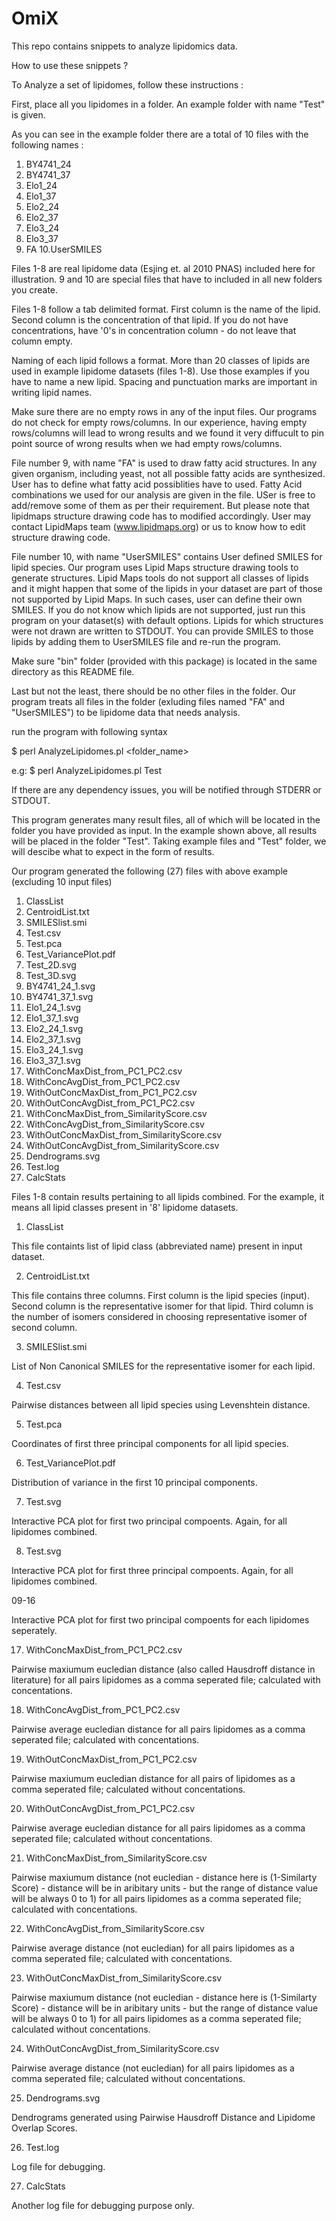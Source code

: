 OmiX
====

This repo contains snippets to analyze lipidomics data.

How to use these snippets ?

To Analyze a set of lipidomes, follow these instructions :

First, place all you lipidomes in a folder. An example folder with name "Test" is given.

As you can see in the example folder there are a total of 10 files with the following names :

1. BY4741_24
2. BY4741_37
3. Elo1_24
4. Elo1_37
5. Elo2_24
6. Elo2_37
7. Elo3_24
8. Elo3_37
9. FA
10.UserSMILES

Files 1-8 are real lipidome data (Esjing et. al 2010 PNAS) included here for illustration. 9 and 10 are special files that have to included in all new folders you create.

Files 1-8 follow a tab delimited format. First column is the name of the lipid. Second column is the concentration of that lipid. If you do not have concentrations, have '0's in concentration column - do not leave that column empty.

Naming of each lipid follows a format. More than 20 classes of lipids are used in example lipidome datasets (files 1-8). Use those examples if you have to name a new lipid. Spacing and punctuation marks are important in writing lipid names.

Make sure there are no empty rows in any of the input files. Our programs do not check for empty rows/columns. In our experience, having empty rows/columns will lead to wrong results and we found it very diffucult to pin point source of wrong results when we had empty rows/columns.

File number 9, with name "FA" is used to draw fatty acid structures. In any given organism, including yeast, not all possible fatty acids are synthesized. User has to define what fatty acid possiblities have to used. Fatty Acid combinations we used for our analysis are given in the file. USer is free to add/remove some of them as per their requirement. But please note that lipidmaps structure drawing code has to modified accordingly. User may contact LipidMaps team (www.lipidmaps.org) or us to know how to edit structure drawing code. 

File number 10, with name "UserSMILES" contains User defined SMILES for lipid species. Our program uses Lipid Maps structure drawing tools to generate structures. Lipid Maps tools do not support all classes of lipids and it might happen that some of the lipids in your dataset are part of those not supported by Lipid Maps. In such cases, user can define their own SMILES. If you do not know which lipids are not supported, just run this program on your dataset(s) with default options. Lipids for which structures were not drawn are written to STDOUT. You can provide SMILES to those lipids by adding them to UserSMILES file and re-run the program.

Make sure "bin" folder (provided with this package) is located in the same directory as this README file.

Last but not the least, there should be no other files in the folder. Our program treats all files in the folder (exluding files named "FA" and "UserSMILES") to be lipidome data that needs analysis.

run the program with following syntax

$ perl AnalyzeLipidomes.pl <folder_name>

e.g: $ perl AnalyzeLipidomes.pl Test

If there are any dependency issues, you will be notified through STDERR or STDOUT.

This program generates many result files, all of which will be located in the folder you have provided as input. In the example shown above, all results will be placed in the folder "Test". Taking example files and "Test" folder, we will descibe what to expect in the form of results. 

Our program generated the following (27) files with above example (excluding 10 input files)

01. ClassList
02. CentroidList.txt
03. SMILESlist.smi
04. Test.csv
05. Test.pca
06. Test_VariancePlot.pdf
07. Test_2D.svg
08. Test_3D.svg
09. BY4741_24_1.svg
10. BY4741_37_1.svg
11. Elo1_24_1.svg
12. Elo1_37_1.svg
13. Elo2_24_1.svg
14. Elo2_37_1.svg
15. Elo3_24_1.svg
16. Elo3_37_1.svg
17. WithConcMaxDist_from_PC1_PC2.csv
18. WithConcAvgDist_from_PC1_PC2.csv
19. WithOutConcMaxDist_from_PC1_PC2.csv
20. WithOutConcAvgDist_from_PC1_PC2.csv
21. WithConcMaxDist_from_SimilarityScore.csv
22. WithConcAvgDist_from_SimilarityScore.csv
23. WithOutConcMaxDist_from_SimilarityScore.csv
24. WithOutConcAvgDist_from_SimilarityScore.csv
25. Dendrograms.svg
26. Test.log
27. CalcStats

Files 1-8 contain results pertaining to all lipids combined. For the example, it means all lipid classes present in '8' lipidome datasets.

01. ClassList

This file containts list of lipid class (abbreviated name) present in input dataset. 

02. CentroidList.txt

This file contains three columns. First column is the lipid species (input). Second column is the representative isomer for that lipid. Third column is the number of isomers considered in choosing representative isomer of second column.

03. SMILESlist.smi

List of Non Canonical SMILES for the representative isomer for each lipid.

04. Test.csv

Pairwise distances between all lipid species using Levenshtein distance.

05. Test.pca

Coordinates of first three principal components for all lipid species.

06. Test_VariancePlot.pdf

Distribution of variance in the first 10 principal components.

07. Test.svg

Interactive PCA plot for first two principal compoents. Again, for all lipidomes combined.

08. Test.svg

Interactive PCA plot for first three principal compoents. Again, for all lipidomes combined.

09-16

Interactive PCA plot for first two principal compoents for each lipidomes seperately. 

17. WithConcMaxDist_from_PC1_PC2.csv

Pairwise maxiumum eucledian distance (also called Hausdroff distance in literature) for all pairs lipidomes as a comma seperated file; calculated with concentations.

18. WithConcAvgDist_from_PC1_PC2.csv

Pairwise average eucledian distance for all pairs lipidomes as a comma seperated file; calculated with concentations.

19. WithOutConcMaxDist_from_PC1_PC2.csv

Pairwise maxiumum eucledian distance for all pairs of lipidomes as a comma seperated file; calculated without concentations.

20. WithOutConcAvgDist_from_PC1_PC2.csv

Pairwise average eucledian distance for all pairs lipidomes as a comma seperated file; calculated without concentations.

21. WithConcMaxDist_from_SimilarityScore.csv

Pairwise maxiumum distance (not eucledian - distance here is (1-Similarty Score) - distance will be in aribitary units - but the range of distance value will be always 0 to 1) for all pairs lipidomes as a comma seperated file; calculated with concentations.

22. WithConcAvgDist_from_SimilarityScore.csv

Pairwise average distance (not eucledian) for all pairs lipidomes as a comma seperated file; calculated with concentations.

23. WithOutConcMaxDist_from_SimilarityScore.csv

Pairwise maxiumum distance (not eucledian - distance here is (1-Similarty Score) - distance will be in aribitary units - but the range of distance value will be always 0 to 1) for all pairs lipidomes as a comma seperated file; calculated without concentations.

24. WithOutConcAvgDist_from_SimilarityScore.csv

Pairwise average distance (not eucledian) for all pairs lipidomes as a comma seperated file; calculated without concentations.

25. Dendrograms.svg

Dendrograms generated using Pairwise Hausdroff Distance and Lipidome Overlap Scores.

26. Test.log

Log file for debugging.

27. CalcStats

Another log file for debugging purpose only.
